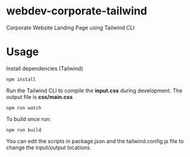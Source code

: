# webdev-corporate-tailwind

Corporate Website Landing Page using Tailwind CLI

# Usage

Install dependencies (Tailwind)

```
npm install
```

Run the Tailwind CLI to compile the **input.css** during development. The output file is **css/main.css**

```
npm run watch
```

To build once run:

```
npm run build
```

You can edit the scripts in package.json and the tailwind.config.js file to change the input/output locations.
